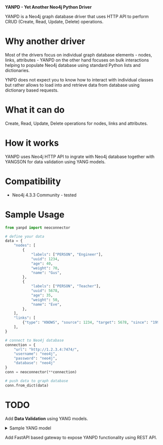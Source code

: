 **YANPD - Yet Another Neo4j Python Driver**

YANPD is a Neo4j graph database driver that uses HTTP API to perform CRUD (Create, 
Read, Update, Delete) operations.

# Why another driver

Most of the drivers focus on individual graph database elements - nodes, links, 
attributes - YANPD on the other hand focuses on bulk interactions helping to 
populate Neo4j database using standard Python lists and dictionaries.

YNPD does not expect you to know how to interact with individual classes but rather
allows to load into and retrieve data from database using dictionary based requests. 

# What it can do

Create, Read, Update, Delete operations for nodes, links and attributes.

# How it works

YANPD uses Neo4j HTTP API to ingrate with Neo4j database together with YANGSON for 
data validation using YANG models.

# Compatibility

- Neo4j 4.3.3 Community - tested

# Sample Usage

```python
from yanpd import neoconnector

# define your data
data = {
    "nodes": [
        {
            "labels": ["PERSON", "Engineer"],
            "uuid": 1234,
            "age": 40,
            "weight": 70,
            "name": "Gus",
        },
        {
            "labels": ["PERSON", "Teacher"],
            "uuid": 5678,
            "age": 35,
            "weight": 50,
            "name": "Eve",
        },
    ],
    "links": [
        {"type": "KNOWS", "source": 1234, "target": 5678, "since": "1995"},
    ],
}

# connect to Neo4j database
connection = {
    "url": "http://1.2.3.4:7474/",
    "username": "neo4j",
    "password": "neo4j",
    "database": "neo4j"
}
conn = neoconnector(**connection)

# push data to graph database
conn.from_dict(data)
```

# TODO

Add **Data Validation** using YANG models.

<details><summary>Sample YANG model</summary>

```
module telecom-network {
    yang-version 1.1;
    namespace 'http://yanpd/network-device';
    prefix tn;
    revision 2022-01-10 {
        description "Initial revision";
    }

    container nodes {

        list network-device {
            key uuid;
            leaf uuid {
                type string;
                mandatory true;
            }
            leaf hostname {
                type string;
                mandatory true;
                description "Device hostname";
            }
            leaf-list labels {
                type string;
                min-elements 1;
				mandatory true;
                description "List of node labels";
            }
            leaf serial-number {
                type string;
            }
            leaf hardware-model {
                type string;
            }
            leaf status {
                type enumeration {
                    enum decomisionned;
                    enum production;
                    enum provisioning;
                }
            }
        }

        list vendor {
            key uuid;
            leaf uuid {
                type string;
                mandatory true;
            }
            leaf name {
                type string;
                mandatory true;
            }
        }

    }

    container links {

        list manufactured-by {
            leaf type {
                type string;
                must "current() = 'manufactured-by'" {
                    error-message "Link type must be 'manufactured-by'";
                }
				mandatory true;
            }
            leaf source {
                type leafref {
                    path "/nodes/network-device/uuid";
                }
                mandatory true;
            }
            leaf target {
                type leafref {
                    path "/nodes/vendor/uuid";
                }
                mandatory true;
            }
            leaf is-eof {
                type boolean;
                description "Is this platform EOF - end of life";
                default false;
            }
        }

    }
}
```
</details>

Add FastAPI based gateway to expose YANPD functionality using REST API.